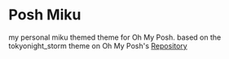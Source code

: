 # Posh Miku
my personal miku themed theme for Oh My Posh.
based on the tokyonight_storm theme on Oh My Posh's [Repository](https://github.com/JanDeDobbeleer/oh-my-posh/blob/main/themes/tokyonight_storm.omp.json)

